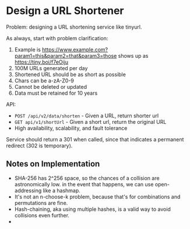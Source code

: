 # Design a URL Shortener

Problem: designing a URL shortening service like tinyurl.

As always, start with problem clarification:

1. Example is https://www.example.com?param1=this&param2=that&param3=those shows up as https://tiny.boi/f7eOiju
2. 100M URLs generated per day
3. Shortened URL should be as short as possible
4. Chars can be a-zA-Z0-9
5. Cannot be deleted or updated
6. Data must be retained for 10 years

API:

- `POST /api/v2/data/shorten` - Given a URL, return shorter url
- `GET api/v1/shortUrl` - Given a short url, return the original URL
- High availability, scalability, and fault tolerance

Service should return a 301 when called, since that indicates a permanent redirect (302 is temporary).

## Notes on Implementation

- SHA-256 has 2^256 space, so the chances of a collision are astronomically low. in the event that happens, we can use open-addressing like a hashmap.
- It's not an n-choose-k problem, because that's for combinations and permutations are fine. 
- Hash-chaining, aka using multiple hashes, is a valid way to avoid collisions even further.
- 


